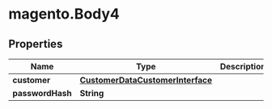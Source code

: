 # magento.Body4

## Properties
Name | Type | Description | Notes
------------ | ------------- | ------------- | -------------
**customer** | [**CustomerDataCustomerInterface**](CustomerDataCustomerInterface.md) |  | 
**passwordHash** | **String** |  | [optional] 


